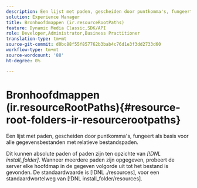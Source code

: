 ```yaml
---
description: Een lijst met paden, gescheiden door puntkomma's, fungeert als basis voor alle gegevensbestanden met relatieve bestandspaden.
solution: Experience Manager
title: Bronhoofdmappen (ir.resourceRootPaths)
feature: Dynamic Media Classic,SDK/API
role: Developer,Administrator,Business Practitioner
translation-type: tm+mt
source-git-commit: d0bc88f55f857762b3bab4c76d1e3f3dd2733d60
workflow-type: tm+mt
source-wordcount: '88'
ht-degree: 0%

---
```



# Bronhoofdmappen (ir.resourceRootPaths){#resource-root-folders-ir-resourcerootpaths}

Een lijst met paden, gescheiden door puntkomma&#39;s, fungeert als basis voor alle gegevensbestanden met relatieve bestandspaden.

Dit kunnen absolute paden of paden zijn ten opzichte van *[!DNL install_folder]*. Wanneer meerdere paden zijn opgegeven, probeert de server elke hoofdmap in de gegeven volgorde uit tot het bestand is gevonden. De standaardwaarde is [!DNL ./resources], voor een standaardwortelweg van [!DNL install_folder/resources].

